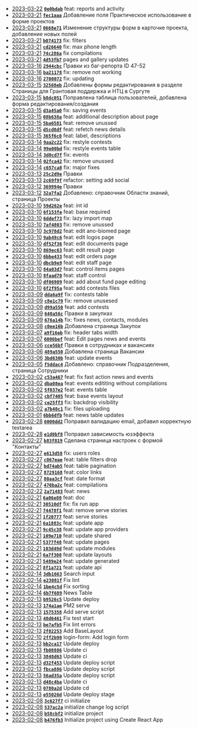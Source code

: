  - <ins>2023-03-22</ins> **[`0e0bdab`](https://gitlab.dev.echo-company.ru/developers/echo-front-v3/-/commit/0e0bdab75a287e598383b0124c47397fdff1eb70)** feat: reports and activity
 - <ins>2023-03-21</ins> **[`fec1aaa`](https://gitlab.dev.echo-company.ru/developers/echo-front-v3/-/commit/fec1aaa0076f1e41182f017c0badeaa0afc2c85a)** Добавление поля Практическое использование в форме проектов
 - <ins>2023-03-21</ins> **[`0668e71`](https://gitlab.dev.echo-company.ru/developers/echo-front-v3/-/commit/0668e71b6a3bf6d5dc6168bbe58b03939057894e)** Изменение структуры форм в карточке проекта, добавление новых полей
 - <ins>2023-03-21</ins> **[`b074173`](https://gitlab.dev.echo-company.ru/developers/echo-front-v3/-/commit/b074173447406a85b971a2780ccfdeb03b1e146f)** fix: filters
 - <ins>2023-03-21</ins> **[`cd26640`](https://gitlab.dev.echo-company.ru/developers/echo-front-v3/-/commit/cd26640b5c0707ac50eee6c2cf659298ec8e37ea)** fix: max phone length
 - <ins>2023-03-21</ins> **[`74c286a`](https://gitlab.dev.echo-company.ru/developers/echo-front-v3/-/commit/74c286a2fdd643ed05d4c2342311f5b430903d62)** fix compilations
 - <ins>2023-03-21</ins> **[`4d53fb7`](https://gitlab.dev.echo-company.ru/developers/echo-front-v3/-/commit/4d53fb74516d1f944508afb753fce0264357ad39)** pages and gallery updates
 - <ins>2023-03-16</ins> **[`2944cbc`](https://gitlab.dev.echo-company.ru/developers/echo-front-v3/-/commit/2944cbc44a8b066ea57db62e189c9ea4e18ee1f3)** Правки из баг-репорта ID 47-52
 - <ins>2023-03-16</ins> **[`ba21178`](https://gitlab.dev.echo-company.ru/developers/echo-front-v3/-/commit/ba21178550ac8107bc380118b1d479df34ca7d64)** fix: remove not working
 - <ins>2023-03-16</ins> **[`2700072`](https://gitlab.dev.echo-company.ru/developers/echo-front-v3/-/commit/27000724edbc4e1232add47296ced4e9d013a3f8)** fix: updating
 - <ins>2023-03-15</ins> **[`32568eb`](https://gitlab.dev.echo-company.ru/developers/echo-front-v3/-/commit/32568eb9fe7dd41c5f93bff8c250acb53a8ef1f3)** Добавлены формы редактирования в разделе Страницы для Грантовая поддержка и НТЦ в Сургуте
 - <ins>2023-03-15</ins> **[`b8dc051`](https://gitlab.dev.echo-company.ru/developers/echo-front-v3/-/commit/b8dc051c1d97c96b580e96128fdf062723e5b418)** Поправлена таблица пользователей, добавлена форма редактирования/создания
 - <ins>2023-03-15</ins> **[`d3a45a0`](https://gitlab.dev.echo-company.ru/developers/echo-front-v3/-/commit/d3a45a03b0695c553645f25760e1fb1f7e2431ce)** fix: saving events
 - <ins>2023-03-15</ins> **[`08b638a`](https://gitlab.dev.echo-company.ru/developers/echo-front-v3/-/commit/08b638a8991c77ab53cc8639757e5ce3c10d923d)** feat: additional description about page
 - <ins>2023-03-15</ins> **[`5ba6581`](https://gitlab.dev.echo-company.ru/developers/echo-front-v3/-/commit/5ba65819f6ab034110fc18d36c4635c3b4c89fbb)** feat: remove unussed
 - <ins>2023-03-15</ins> **[`d5cd8df`](https://gitlab.dev.echo-company.ru/developers/echo-front-v3/-/commit/d5cd8df58bba78fb1dc0ead4a9aae4677440bac9)** feat: refetch news details
 - <ins>2023-03-15</ins> **[`365f6c0`](https://gitlab.dev.echo-company.ru/developers/echo-front-v3/-/commit/365f6c08ec8eed38c60227116027062c0940cfe1)** feat: label, descriptions
 - <ins>2023-03-14</ins> **[`9aa2c22`](https://gitlab.dev.echo-company.ru/developers/echo-front-v3/-/commit/9aa2c22a254a006933012a90780e77d62fd398bf)** fix: restyle contests
 - <ins>2023-03-14</ins> **[`99e00bd`](https://gitlab.dev.echo-company.ru/developers/echo-front-v3/-/commit/99e00bdf9ba53691a6c83ddfbd5edb0e95e60889)** fix: restyle events table
 - <ins>2023-03-14</ins> **[`3d0cd7f`](https://gitlab.dev.echo-company.ru/developers/echo-front-v3/-/commit/3d0cd7f16b81ed80750ca2cc95a6343be3c51ea4)** fix: events
 - <ins>2023-03-14</ins> **[`02fca42`](https://gitlab.dev.echo-company.ru/developers/echo-front-v3/-/commit/02fca4209bd6cc2b3483bcf63da88fb99339133a)** fix: remove unussed
 - <ins>2023-03-14</ins> **[`c657ca8`](https://gitlab.dev.echo-company.ru/developers/echo-front-v3/-/commit/c657ca8878e0197884c6455df4e0d3d05cdd6910)** fix: major fixes
 - <ins>2023-03-13</ins> **[`25c2d9e`](https://gitlab.dev.echo-company.ru/developers/echo-front-v3/-/commit/25c2d9e9af06dd0be30dae90cc466e168dbc0c81)** Правки
 - <ins>2023-03-13</ins> **[`2c69f9f`](https://gitlab.dev.echo-company.ru/developers/echo-front-v3/-/commit/2c69f9fd8226f3884c3187ae66781d1f63c12274)** refactor: setting add social
 - <ins>2023-03-12</ins> **[`369994e`](https://gitlab.dev.echo-company.ru/developers/echo-front-v3/-/commit/369994ea50894d21080304e3da3f9b0d11a3f358)** Правки
 - <ins>2023-03-12</ins> **[`32a7fa2`](https://gitlab.dev.echo-company.ru/developers/echo-front-v3/-/commit/32a7fa2fa64afd9b32a9f3e13bf506a34beb3828)** Добавлено: справочник Области знаний, страница Проекты
 - <ins>2023-03-10</ins> **[`59d262e`](https://gitlab.dev.echo-company.ru/developers/echo-front-v3/-/commit/59d262edd7de5d127416da53fd46843ab795e5d5)** feat: int id
 - <ins>2023-03-10</ins> **[`6f153fe`](https://gitlab.dev.echo-company.ru/developers/echo-front-v3/-/commit/6f153fe52a4babc81090a896be954d5dc931bd2e)** feat: base required
 - <ins>2023-03-10</ins> **[`6ddef73`](https://gitlab.dev.echo-company.ru/developers/echo-front-v3/-/commit/6ddef73ddac0f2e9160d465179beef60388ccf52)** fix: lazy import map
 - <ins>2023-03-10</ins> **[`7af4803`](https://gitlab.dev.echo-company.ru/developers/echo-front-v3/-/commit/7af4803703c1cfaf1d490326e03355e874838f72)** fix: remove unussed
 - <ins>2023-03-10</ins> **[`3c978d2`](https://gitlab.dev.echo-company.ru/developers/echo-front-v3/-/commit/3c978d2423cb22ee1f291514e59d1f9b498133c2)** feat: edit ano-biomed page
 - <ins>2023-03-10</ins> **[`9ab49c6`](https://gitlab.dev.echo-company.ru/developers/echo-front-v3/-/commit/9ab49c68a5ea92b60b3f2963693be1f90f514cdf)** feat: edit logos page
 - <ins>2023-03-10</ins> **[`df52f36`](https://gitlab.dev.echo-company.ru/developers/echo-front-v3/-/commit/df52f36c5c2cc7c88f977524659196ed3a983329)** feat: edit documents page
 - <ins>2023-03-10</ins> **[`869ec63`](https://gitlab.dev.echo-company.ru/developers/echo-front-v3/-/commit/869ec6374ba871596913f1b130eca63ebb2b47e7)** feat: edit result page
 - <ins>2023-03-10</ins> **[`6bbe433`](https://gitlab.dev.echo-company.ru/developers/echo-front-v3/-/commit/6bbe433225a2d2ec4b8f12f4bd9135bec0dbbc16)** feat: edit orders page
 - <ins>2023-03-10</ins> **[`dbcb9e9`](https://gitlab.dev.echo-company.ru/developers/echo-front-v3/-/commit/dbcb9e98b04833546b3d95357e472a85a58f553e)** feat: edit staff page
 - <ins>2023-03-10</ins> **[`84a03d7`](https://gitlab.dev.echo-company.ru/developers/echo-front-v3/-/commit/84a03d7306ea881d987463cba81f2da5f7b32ac3)** feat: control items pages
 - <ins>2023-03-10</ins> **[`8faad70`](https://gitlab.dev.echo-company.ru/developers/echo-front-v3/-/commit/8faad7072d3a052656756e3ec136fbf19e0856d0)** feat: staff control
 - <ins>2023-03-10</ins> **[`df06909`](https://gitlab.dev.echo-company.ru/developers/echo-front-v3/-/commit/df06909a8b86f077143c26b2cccff7f210798717)** feat: add about fund page editing
 - <ins>2023-03-10</ins> **[`6f2f95a`](https://gitlab.dev.echo-company.ru/developers/echo-front-v3/-/commit/6f2f95a24f1d9e57faacb002346438c7cfcc68d6)** feat: add contests files
 - <ins>2023-03-09</ins> **[`dda6a9f`](https://gitlab.dev.echo-company.ru/developers/echo-front-v3/-/commit/dda6a9f8fc58e90e215764581f7f4040af2fb0f7)** fix: contests table
 - <ins>2023-03-09</ins> **[`c8e1c79`](https://gitlab.dev.echo-company.ru/developers/echo-front-v3/-/commit/c8e1c7927474a3cd8c3aced1a61c75f48e2653c1)** fix: remove unusesed
 - <ins>2023-03-09</ins> **[`d99a550`](https://gitlab.dev.echo-company.ru/developers/echo-front-v3/-/commit/d99a550264b899b7322ce8f8ae2933e6e82bc200)** feat: add contests
 - <ins>2023-03-09</ins> **[`640a56c`](https://gitlab.dev.echo-company.ru/developers/echo-front-v3/-/commit/640a56cfef2821673d420d351b6c977a017d69e3)** Правки в закупках
 - <ins>2023-03-09</ins> **[`676a14b`](https://gitlab.dev.echo-company.ru/developers/echo-front-v3/-/commit/676a14bb3fd72b9b802e9b8540a831b0ee30d4d2)** fix: fixes news, contacts, modules
 - <ins>2023-03-08</ins> **[`c0ee16b`](https://gitlab.dev.echo-company.ru/developers/echo-front-v3/-/commit/c0ee16bc4c33103ef6e829fd8bcc21df4b2532e1)** Добавлена страница Закупок
 - <ins>2023-03-07</ins> **[`a9f16eb`](https://gitlab.dev.echo-company.ru/developers/echo-front-v3/-/commit/a9f16ebad5ef543226c94354c8cfe7f05c2140a0)** fix: header tabs width
 - <ins>2023-03-07</ins> **[`6006bef`](https://gitlab.dev.echo-company.ru/developers/echo-front-v3/-/commit/6006bef08836f3da80900bd796cacde93963e23e)** feat: Edit pages news and events
 - <ins>2023-03-06</ins> **[`cce56bf`](https://gitlab.dev.echo-company.ru/developers/echo-front-v3/-/commit/cce56bf569401245f06d6e8a5043f04ef0084b83)** Правки в сотрудниках и вакансиях
 - <ins>2023-03-06</ins> **[`489a550`](https://gitlab.dev.echo-company.ru/developers/echo-front-v3/-/commit/489a550feec7a674d74f707e0a53fa4a52adbadf)** Добавлена страница Вакансии
 - <ins>2023-03-06</ins> **[`3bd630b`](https://gitlab.dev.echo-company.ru/developers/echo-front-v3/-/commit/3bd630bf9ff75fed26e271436d01e1bd5d62f15e)** feat: update events
 - <ins>2023-03-05</ins> **[`f5ddac4`](https://gitlab.dev.echo-company.ru/developers/echo-front-v3/-/commit/f5ddac468854637c067eba5fd2b269ebdc782bc1)** Добавлено: справочник Подразделения, страница Сотрудники
 - <ins>2023-03-02</ins> **[`c53a467`](https://gitlab.dev.echo-company.ru/developers/echo-front-v3/-/commit/c53a467b42f52903c4a6daaff65f953e5620dcc8)** feat: fix fast action news and events
 - <ins>2023-03-02</ins> **[`dba08ea`](https://gitlab.dev.echo-company.ru/developers/echo-front-v3/-/commit/dba08eae59ff2f69184e9d065a468c88aa3933b0)** feat: events edititing without compilations
 - <ins>2023-03-02</ins> **[`5f037e2`](https://gitlab.dev.echo-company.ru/developers/echo-front-v3/-/commit/5f037e2d72030b114515b23ef499999bb1ec8fce)** feat: events table
 - <ins>2023-03-02</ins> **[`cbf7405`](https://gitlab.dev.echo-company.ru/developers/echo-front-v3/-/commit/cbf740524ec6c348d7cbe575f173d73d66d78877)** feat: base events layout
 - <ins>2023-03-02</ins> **[`ce25ff3`](https://gitlab.dev.echo-company.ru/developers/echo-front-v3/-/commit/ce25ff39458eb7e7324cdb76d398e397e09b6625)** fix: backdrop visibility
 - <ins>2023-03-02</ins> **[`a7b40c1`](https://gitlab.dev.echo-company.ru/developers/echo-front-v3/-/commit/a7b40c1b03cd436a8568b3df02e62dc181004654)** fix: files uploading
 - <ins>2023-03-01</ins> **[`6bb6dfb`](https://gitlab.dev.echo-company.ru/developers/echo-front-v3/-/commit/6bb6dfb67a7ebbc8c32cd1ea7811362a8b6285a5)** feat: news table updates
 - <ins>2023-02-28</ins> **[`6000dd2`](https://gitlab.dev.echo-company.ru/developers/echo-front-v3/-/commit/6000dd237d4125466623439f3cabe677d8a16e4d)** Поправил валидацию email, добавил корректную textarea
 - <ins>2023-02-28</ins> **[`e1d0bf8`](https://gitlab.dev.echo-company.ru/developers/echo-front-v3/-/commit/e1d0bf89c2b38683045da93001eefc3c0a793f71)** Поправил зависимость юзэффекта
 - <ins>2023-02-27</ins> **[`b83f819`](https://gitlab.dev.echo-company.ru/developers/echo-front-v3/-/commit/b83f8195a9d5ee4b11fc7fda5cf23911c80328ab)** Сделана страница настроек с формой "Контакты"
 - <ins>2023-02-27</ins> **[`e613d58`](https://gitlab.dev.echo-company.ru/developers/echo-front-v3/-/commit/e613d58cf6c6ad317689029f273d959c935c27e2)** fix: users roles
 - <ins>2023-02-27</ins> **[`c067eae`](https://gitlab.dev.echo-company.ru/developers/echo-front-v3/-/commit/c067eaeeeb26f8dfbf7dc8e0a0864a31a4d23438)** feat: table filters drop
 - <ins>2023-02-27</ins> **[`bd74ab5`](https://gitlab.dev.echo-company.ru/developers/echo-front-v3/-/commit/bd74ab5030c7c11411c1f55be48c85dc7e9d23e7)** feat: table pagination
 - <ins>2023-02-27</ins> **[`8729168`](https://gitlab.dev.echo-company.ru/developers/echo-front-v3/-/commit/8729168ed7e981368973b0be303a9c49c45e2b76)** feat: color links
 - <ins>2023-02-27</ins> **[`80aa3cf`](https://gitlab.dev.echo-company.ru/developers/echo-front-v3/-/commit/80aa3cf2f279bc3f838c5985d31624716dbdcac9)** feat: date format
 - <ins>2023-02-27</ins> **[`470ba2c`](https://gitlab.dev.echo-company.ru/developers/echo-front-v3/-/commit/470ba2ccf1d17354ef6838bee962077475be7954)** feat: compilations
 - <ins>2023-02-22</ins> **[`2a71483`](https://gitlab.dev.echo-company.ru/developers/echo-front-v3/-/commit/2a714833c0388d4418b6a1114b2733f0c142424a)** feat: news
 - <ins>2023-02-21</ins> **[`6a06e80`](https://gitlab.dev.echo-company.ru/developers/echo-front-v3/-/commit/6a06e801c69cd574c52133c54d5adca50462367a)** feat: doc
 - <ins>2023-02-21</ins> **[`30510df`](https://gitlab.dev.echo-company.ru/developers/echo-front-v3/-/commit/30510dfc194deea374c296ac595fe54349c97ea2)** fix: fix run app
 - <ins>2023-02-21</ins> **[`74478f1`](https://gitlab.dev.echo-company.ru/developers/echo-front-v3/-/commit/74478f18771d6f46e577256b312140444ef80361)** feat: remove serve stories
 - <ins>2023-02-21</ins> **[`1f20777`](https://gitlab.dev.echo-company.ru/developers/echo-front-v3/-/commit/1f2077746b6d25cf9cc05c1c12e785c15b6deb82)** feat: serve stories
 - <ins>2023-02-21</ins> **[`6a1883c`](https://gitlab.dev.echo-company.ru/developers/echo-front-v3/-/commit/6a1883c72011ceed8de17ebdcbb3d1550d326abe)** feat: update app
 - <ins>2023-02-21</ins> **[`9c45c38`](https://gitlab.dev.echo-company.ru/developers/echo-front-v3/-/commit/9c45c38c83761fd19cdbcf36cb4a9cee54cd74bb)** feat: update app providers
 - <ins>2023-02-21</ins> **[`109e710`](https://gitlab.dev.echo-company.ru/developers/echo-front-v3/-/commit/109e71042201b5e2ffba6ef7cdd11ad48ca2e190)** feat: update shared
 - <ins>2023-02-21</ins> **[`5377f48`](https://gitlab.dev.echo-company.ru/developers/echo-front-v3/-/commit/5377f48156f4e4780c86e21454f4e7fe794d1de2)** feat: update pages
 - <ins>2023-02-21</ins> **[`103d49d`](https://gitlab.dev.echo-company.ru/developers/echo-front-v3/-/commit/103d49d1c9624238824703df6f128b9eba712881)** feat: update modules
 - <ins>2023-02-21</ins> **[`6a7f300`](https://gitlab.dev.echo-company.ru/developers/echo-front-v3/-/commit/6a7f300d174d3648d46d87aa685e277dc3fa1cf8)** feat: update layouts
 - <ins>2023-02-21</ins> **[`5489e24`](https://gitlab.dev.echo-company.ru/developers/echo-front-v3/-/commit/5489e2457e85a0275487b9238309c61c691bcf07)** feat: update generated
 - <ins>2023-02-21</ins> **[`8f1a721`](https://gitlab.dev.echo-company.ru/developers/echo-front-v3/-/commit/8f1a721d8ad5cf60f6ace59609fef5be7ab588ae)** feat: update api
 - <ins>2023-02-14</ins> **[`3db1663`](https://gitlab.dev.echo-company.ru/developers/echo-front-v3/-/commit/3db1663ec54ddd0ac97ac4a7da263dee056809ac)** Search input
 - <ins>2023-02-14</ins> **[`e23081f`](https://gitlab.dev.echo-company.ru/developers/echo-front-v3/-/commit/e23081f8e2e182cc99040306c6b21e66c7448d5c)** Fix lint
 - <ins>2023-02-14</ins> **[`1be4c5d`](https://gitlab.dev.echo-company.ru/developers/echo-front-v3/-/commit/1be4c5d430210334458e994047ca2e1ff05a96f1)** Fix sorting
 - <ins>2023-02-14</ins> **[`6b7f689`](https://gitlab.dev.echo-company.ru/developers/echo-front-v3/-/commit/6b7f689c5f30b847c0fbea75cf89861069656e06)** News Table
 - <ins>2023-02-13</ins> **[`b9526c5`](https://gitlab.dev.echo-company.ru/developers/echo-front-v3/-/commit/b9526c5026c13afbed6944eba486a50cc3769b90)** Update deploy
 - <ins>2023-02-13</ins> **[`174a1ae`](https://gitlab.dev.echo-company.ru/developers/echo-front-v3/-/commit/174a1ae361b76b16dbc7104e9aaba74153cedee3)** PM2 serve
 - <ins>2023-02-13</ins> **[`1575358`](https://gitlab.dev.echo-company.ru/developers/echo-front-v3/-/commit/1575358dea040c06ad35075101183321d2aee5cb)** Add serve script
 - <ins>2023-02-13</ins> **[`48d6461`](https://gitlab.dev.echo-company.ru/developers/echo-front-v3/-/commit/48d646139c0ce55aa1e7f4cccf1839567eef1670)** Fix test start
 - <ins>2023-02-13</ins> **[`be7afb5`](https://gitlab.dev.echo-company.ru/developers/echo-front-v3/-/commit/be7afb502d74be8a1dfbf47fdddf3a5bd5bba90d)** Fix lint errors
 - <ins>2023-02-13</ins> **[`2f82253`](https://gitlab.dev.echo-company.ru/developers/echo-front-v3/-/commit/2f8225300a6e15ddc5bbcc45efaf50b8be5c80dd)** Add BaseLayout
 - <ins>2023-02-10</ins> **[`2ff2b90`](https://gitlab.dev.echo-company.ru/developers/echo-front-v3/-/commit/2ff2b90fba6555a2fcc3c6a53fa06e28b203ffdc)** login-form: Add login form
 - <ins>2023-02-13</ins> **[`bb2ca17`](https://gitlab.dev.echo-company.ru/developers/echo-front-v3/-/commit/bb2ca171459cd96b9a7b2b5ed72e3957fe17a272)** Update deploy
 - <ins>2023-02-13</ins> **[`fb08886`](https://gitlab.dev.echo-company.ru/developers/echo-front-v3/-/commit/fb0888656db57554eb2b636be8efc1df98694795)** Update ci
 - <ins>2023-02-13</ins> **[`3848d63`](https://gitlab.dev.echo-company.ru/developers/echo-front-v3/-/commit/3848d63715b0bee3a9172f9d9cb1060a6af866d5)** Update ci
 - <ins>2023-02-13</ins> **[`d32f453`](https://gitlab.dev.echo-company.ru/developers/echo-front-v3/-/commit/d32f45362ebd481b591ed851cd802919e1a00b43)** Update deploy script
 - <ins>2023-02-13</ins> **[`fbca886`](https://gitlab.dev.echo-company.ru/developers/echo-front-v3/-/commit/fbca886dbc7795a9db8d9d04f39b496068f34428)** Update deploy script
 - <ins>2023-02-13</ins> **[`56ad35a`](https://gitlab.dev.echo-company.ru/developers/echo-front-v3/-/commit/56ad35ab8d61bce85ce81a33296bb8402e76e0c0)** Update deploy script
 - <ins>2023-02-13</ins> **[`d48c4ba`](https://gitlab.dev.echo-company.ru/developers/echo-front-v3/-/commit/d48c4baf7c925a9316d878e9e6a077c9bbf736e4)** Update ci
 - <ins>2023-02-13</ins> **[`0780a2d`](https://gitlab.dev.echo-company.ru/developers/echo-front-v3/-/commit/0780a2df7733e7c99d14cf92cd899d5bac65648d)** Update cd
 - <ins>2023-02-13</ins> **[`e55026d`](https://gitlab.dev.echo-company.ru/developers/echo-front-v3/-/commit/e55026d1effa93a4e8cbe20bc2f10a38577eff21)** Update deploy stage
 - <ins>2023-02-08</ins> **[`3c627f7`](https://gitlab.dev.echo-company.ru/developers/echo-front-v3/-/commit/3c627f73116a4424b19fd071e5913dfe1744effd)** ci initialize
 - <ins>2023-02-08</ins> **[`537ac2a`](https://gitlab.dev.echo-company.ru/developers/echo-front-v3/-/commit/537ac2af90572bf0103523ffa55a3e0c61c5fcca)** initialize change log script
 - <ins>2023-02-08</ins> **[`b58cbf2`](https://gitlab.dev.echo-company.ru/developers/echo-front-v3/-/commit/b58cbf22b5eb5b9620d59142ddd4c4991aceae83)** initialize project
 - <ins>2023-02-08</ins> **[`b476fb3`](https://gitlab.dev.echo-company.ru/developers/echo-front-v3/-/commit/b476fb3e60858e98d33f75c16a19d23d92d3b26a)** Initialize project using Create React App
